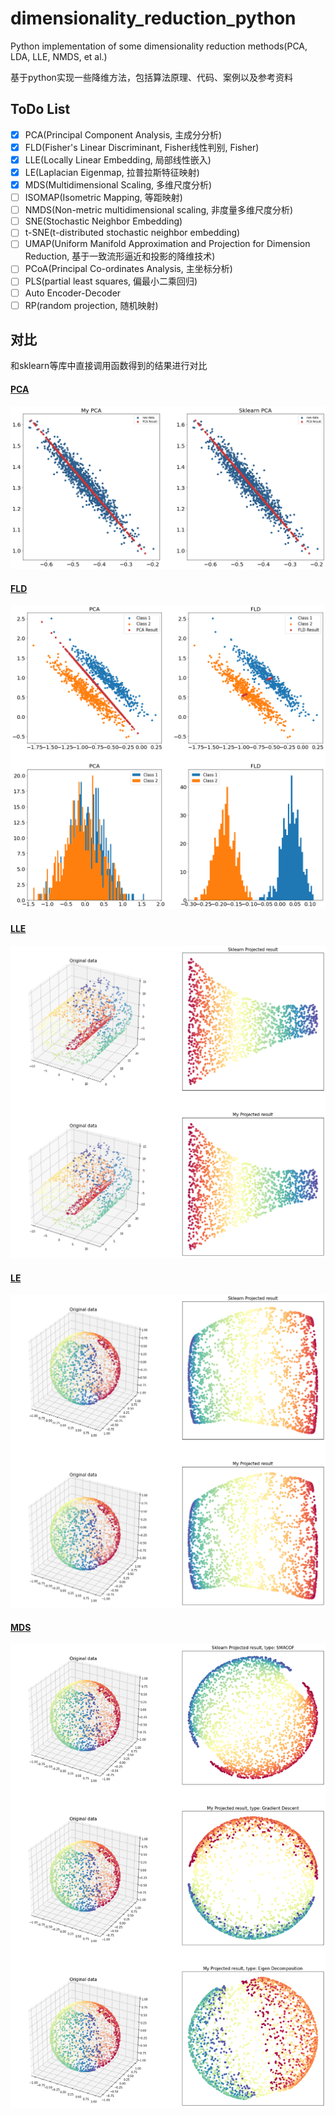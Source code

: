 # dimensionality_reduction_python
Python implementation of some dimensionality reduction methods(PCA, LDA, LLE, NMDS, et al.)

基于python实现一些降维方法，包括算法原理、代码、案例以及参考资料

## ToDo List

- [x] PCA(Principal Component Analysis, 主成分分析)
- [x] FLD(Fisher's Linear Discriminant, Fisher线性判别, Fisher)
- [x] LLE(Locally Linear Embedding, 局部线性嵌入)
- [x] LE(Laplacian Eigenmap, 拉普拉斯特征映射)
- [x] MDS(Multidimensional Scaling, 多维尺度分析)
- [ ] ISOMAP(Isometric Mapping, 等距映射)
- [ ] NMDS(Non-metric multidimensional scaling, 非度量多维尺度分析)
- [ ] SNE(Stochastic Neighbor Embedding)
- [ ] t-SNE(t-distributed stochastic neighbor embedding)
- [ ] UMAP(Uniform Manifold Approximation and Projection for Dimension Reduction, 基于一致流形逼近和投影的降维技术)
- [ ] PCoA(Principal Co-ordinates Analysis, 主坐标分析)
- [ ] PLS(partial least squares, 偏最小二乘回归)
- [ ] Auto Encoder-Decoder
- [ ] RP(random projection, 随机映射)

## 对比

和sklearn等库中直接调用函数得到的结果进行对比

#### [PCA](https://github.com/koolo233/dimensionality_reduction_python/blob/main/01_PCA/PCA.ipynb)
![avatar](./images/PCA_output.png)

#### [FLD](https://github.com/koolo233/dimensionality_reduction_python/blob/main/02_FLD/Fisher.ipynb)
![avatar](./images/FLD_output.png)

#### [LLE](https://github.com/koolo233/dimensionality_reduction_python/blob/main/03_LLE/LLE.ipynb)
![avatar](./images/LLE_output.png)

#### [LE](https://github.com/koolo233/dimensionality_reduction_python/blob/main/04_LE/LE.ipynb)
![avatar](./images/LE_output.png)

#### [MDS](https://github.com/koolo233/dimensionality_reduction_python/blob/main/05_MDS/MDS.ipynb)
![avatar](./images/MDS_output.png)
